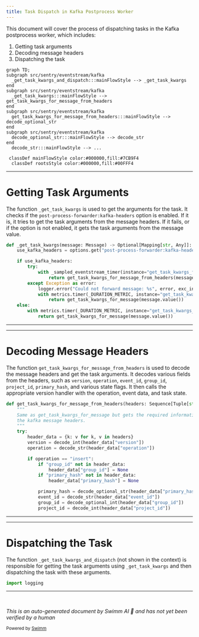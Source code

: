 ```yaml
---
title: Task Dispatch in Kafka Postprocess Worker
---
```

This document will cover the process of dispatching tasks in the Kafka postprocess worker, which includes:

1. Getting task arguments
2. Decoding message headers
3. Dispatching the task

```mermaid
graph TD;
subgraph src/sentry/eventstream/kafka
  _get_task_kwargs_and_dispatch:::mainFlowStyle --> _get_task_kwargs
end
subgraph src/sentry/eventstream/kafka
  _get_task_kwargs:::mainFlowStyle --> get_task_kwargs_for_message_from_headers
end
subgraph src/sentry/eventstream/kafka
  get_task_kwargs_for_message_from_headers:::mainFlowStyle --> decode_optional_str
end
subgraph src/sentry/eventstream/kafka
  decode_optional_str:::mainFlowStyle --> decode_str
end
  decode_str:::mainFlowStyle --> ...

 classDef mainFlowStyle color:#000000,fill:#7CB9F4
  classDef rootsStyle color:#000000,fill:#00FFF4
```

<SwmSnippet path="/src/sentry/eventstream/kafka/postprocessworker.py" line="45">

---

# Getting Task Arguments

The function `_get_task_kwargs` is used to get the arguments for the task. It checks if the `post-process-forwarder:kafka-headers` option is enabled. If it is, it tries to get the task arguments from the message headers. If it fails, or if the option is not enabled, it gets the task arguments from the message value.

```python
def _get_task_kwargs(message: Message) -> Optional[Mapping[str, Any]]:
    use_kafka_headers = options.get("post-process-forwarder:kafka-headers")

    if use_kafka_headers:
        try:
            with _sampled_eventstream_timer(instance="get_task_kwargs_for_message_from_headers"):
                return get_task_kwargs_for_message_from_headers(message.headers())
        except Exception as error:
            logger.error("Could not forward message: %s", error, exc_info=True)
            with metrics.timer(_DURATION_METRIC, instance="get_task_kwargs_for_message"):
                return get_task_kwargs_for_message(message.value())
    else:
        with metrics.timer(_DURATION_METRIC, instance="get_task_kwargs_for_message"):
            return get_task_kwargs_for_message(message.value())
```

---

</SwmSnippet>

<SwmSnippet path="/src/sentry/eventstream/kafka/protocol.py" line="128">

---

# Decoding Message Headers

The function `get_task_kwargs_for_message_from_headers` is used to decode the message headers and get the task arguments. It decodes various fields from the headers, such as `version`, `operation`, `event_id`, `group_id`, `project_id`, `primary_hash`, and various state flags. It then calls the appropriate version handler with the operation, event data, and task state.

```python
def get_task_kwargs_for_message_from_headers(headers: Sequence[Tuple[str, Optional[bytes]]]):
    """
    Same as get_task_kwargs_for_message but gets the required information from
    the kafka message headers.
    """
    try:
        header_data = {k: v for k, v in headers}
        version = decode_int(header_data["version"])
        operation = decode_str(header_data["operation"])

        if operation == "insert":
            if "group_id" not in header_data:
                header_data["group_id"] = None
            if "primary_hash" not in header_data:
                header_data["primary_hash"] = None

            primary_hash = decode_optional_str(header_data["primary_hash"])
            event_id = decode_str(header_data["event_id"])
            group_id = decode_optional_int(header_data["group_id"])
            project_id = decode_int(header_data["project_id"])

```

---

</SwmSnippet>

<SwmSnippet path="/src/sentry/eventstream/kafka/postprocessworker.py" line="1">

---

# Dispatching the Task

The function `_get_task_kwargs_and_dispatch` (not shown in the context) is responsible for getting the task arguments using `_get_task_kwargs` and then dispatching the task with these arguments.

```python
import logging
```

---

</SwmSnippet>

&nbsp;

*This is an auto-generated document by Swimm AI 🌊 and has not yet been verified by a human*

<SwmMeta version="3.0.0" repo-id="Z2l0aHViJTNBJTNBZGVtby1zZW50cnklM0ElM0Fzd2ltbWlv" repo-name="demo-sentry"><sup>Powered by [Swimm](/)</sup></SwmMeta>
